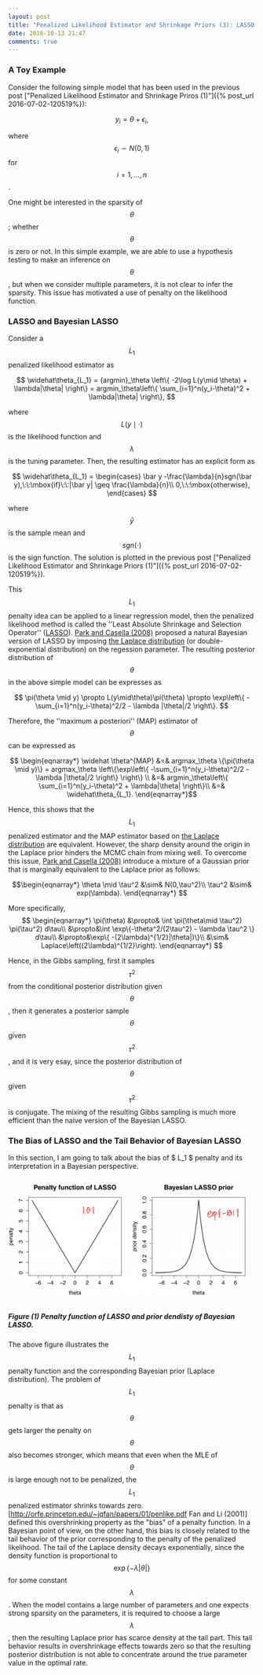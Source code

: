 ```yaml
---
layout: post
title: "Penalized Likelihood Estimator and Shrinkage Priors (3): LASSO and Bayesian LASSO"
date: 2016-10-13 21:47
comments: true
---
```


### A Toy Example

Consider the following simple model that has been used in the previous post ["Penalized Likelihood Estimator and Shrinkage Priros (1)"]({% post_url 2016-07-02-120519%}):

$$
y_i  = \theta + \epsilon_i,
$$

where $$\epsilon_i\sim N(0,1) $$ for $$i=1,\dots,n$$.

One might be interested in the sparsity of $$ \theta $$; whether $$ \theta $$ is zero or not. In this simple example, we are able to use a hypothesis testing to make an inference on $$ \theta $$, but when we consider multiple parameters, it is not clear to infer the sparsity. This issue has motivated a use of penalty on the likelihood function.

### LASSO and Bayesian LASSO
Consider a $$L_1 $$ penalized likelihood estimator as 

$$
\widehat\theta_{L_1} = {argmin}_\theta \left\{ -2\log L(y\mid \theta) + \lambda|\theta| \right\} = argmin_\theta\left\{ \sum_{i=1}^n(y_i-\theta)^2 + \lambda|\theta| \right\},
$$

where $$ L(y \mid \cdot) $$ is the likelihood function and $$ \lambda $$ is the tuning parameter. Then, the resulting estimator has an explicit form as 

$$
\widehat\theta_{L_1} = \begin{cases} \bar y -\frac{\lambda}{n}sgn(\bar y),\:\:\mbox{if}\:\:|\bar y| \geq \frac{\lambda}{n}\\
0,\:\:\mbox{otherwise}, 
\end{cases}  
$$

where $$\bar y $$ is the sample mean and $$sgn(\cdot) $$ is the sign function. The solution is plotted in the previous post ["Penalized Likelihood Estimator and Shrinkage Priors (1)"]({% post_url 2016-07-02-120519%}).
 
This $$L_1 $$ penalty idea can be applied to a linear regression model, then the penalized likelihood method is called the ''Least Absolute Shrinkage and Selection Operator'' ([LASSO](http://www.jstor.org/stable/2346178?seq=1#page_scan_tab_contents)). [Park and Casella (2008)](http://www.stat.ufl.edu/~casella/Papers/Lasso.pdf) proposed a natural Bayesian version of LASSO by imposing  [the Laplace distribution](https://en.m.wikipedia.org/wiki/Laplace_distribution) (or double-exponential distribution) on the regession parameter. The resulting posterior distribution of $$ \theta$$ in the above simple model can be expresses as 

$$
 \pi(\theta \mid y) \propto L(y\mid\theta)\pi(\theta) \propto \exp\left\{ -\sum_{i=1}^n(y_i-\theta)^2/2 - \lambda |\theta|/2  \right\}.
$$


Therefore, the ''maximum a posteriori'' (MAP) estimator of $$\theta$$ can be expressed as

$$ \begin{eqnarray*} \widehat \theta^{MAP} &=& argmax_\theta \{\pi(\theta \mid y)\} = argmax_\theta \left\{\exp\left\{ -\sum_{i=1}^n(y_i-\theta)^2/2 - \lambda |\theta|/2  \right\} \right\} \\
&=& argmin_\theta\left\{ \sum_{i=1}^n(y_i-\theta)^2 + \lambda|\theta| \right\}\\
&=& \widehat\theta_{L_1}. \end{eqnarray*}$$

Hence, this shows that the $$ L_1 $$ penalized estimator and the MAP estimator based on  [the Laplace distribution](https://en.m.wikipedia.org/wiki/Laplace_distribution) are equivalent. However, the sharp density around the origin in the Laplace prior hinders the MCMC chain from mixing well. To overcome this issue,  [Park and Casella (2008)](http://www.stat.ufl.edu/~casella/Papers/Lasso.pdf) introduce a mixture of a Gaussian prior that is marginally equivalent to the Laplace prior as follows:

$$\begin{eqnarray*}
\theta \mid \tau^2 &\sim& N(0,\tau^2)\\
\tau^2 &\sim& exp(\lambda).
\end{eqnarray*}
$$


More specifically, 
$$ \begin{eqnarray*}
\pi(\theta) &\propto& \int \pi(\theta\mid \tau^2) \pi(\tau^2) d\tau\\
&\propto&\int \exp\{-\theta^2/(2\tau^2) - \lambda \tau^2 \} d\tau\\
&\propto&\exp\{  -(2\lambda)^{1/2}|\theta|)\}\\
&\sim& Laplace\left((2\lambda)^{1/2}\right).
\end{eqnarray*}
$$

Hence, in the Gibbs sampling, first it samples $$ \tau^2 $$ from  the conditional posterior distribution given $$ \theta $$, then it generates a posterior sample $$ \theta $$ given $$ \tau^2 $$, and it is very esay, since  the posterior distribution of $$ \theta $$ given $$ \tau^2 $$ is conjugate. The mixing of the resulting Gibbs sampling is much more efficient than the naive version of the Bayesian LASSO.

### The Bias of LASSO and the Tail Behavior of Bayesian LASSO

In this section, I am going to talk about the bias of $ L_1 $ penalty and its interpretation in a Bayesian perspective.


![look at me3](/assets/blasso.png)

##### Figure (1) Penalty function of LASSO and prior dendisty of Bayesian LASSO.

The above figure illustrates the  $$L_1 $$ penalty function and the corresponding Bayesian prior (Laplace distribution). The problem of  $$L_1 $$ penalty is that as  $$\theta $$ gets larger the penalty on  $$\theta $$  also becomes stronger, which means that even when the MLE of  $$\theta $$ is large enough not to be penalized, the  $$L_1 $$  penalized estimator shrinks towards zero. [http://orfe.princeton.edu/~jqfan/papers/01/penlike.pdf Fan and Li (2001)] defined this overshrinking property as the "bias" of a penalty function. In a Bayesian point of view, on the other hand, this bias is closely related to the tail behavior of the prior corresponding to the penalty of the penalized likelihood. The tail of the Laplace density decays exponentially, since the density function is proportional to  $$ \exp\{ - \lambda |\theta|\} $$ for some constant $$\lambda$$. When the model contains a large number of parameters and one expects strong sparsity on the parameters, it is required to choose a large $$\lambda$$, then the resulting Laplace prior has scarce density at the tail part. This tail behavior results in overshrinkage effects towards zero so that the resulting posterior distribution is not able to concentrate around the true parameter value in the optimal rate.
